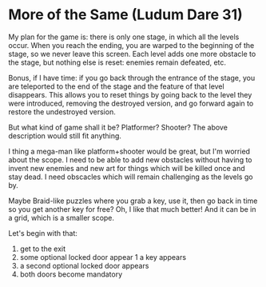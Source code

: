 More of the Same (Ludum Dare 31)
===

My plan for the game is: there is only one stage, in which all the levels occur. When you reach the ending, you are warped to the beginning of the stage, so we never leave this screen. Each level adds one more obstacle to the stage, but nothing else is reset: enemies remain defeated, etc.

Bonus, if I have time: if you go back through the entrance of the stage, you are teleported to the end of the stage and the feature of that level disappears. This allows you to reset things by going back to the level they were introduced, removing the destroyed version, and go forward again to restore the undestroyed version.

But what kind of game shall it be? Platformer? Shooter? The above description would still fit anything.

I thing a mega-man like platform+shooter would be great, but I'm worried about the scope. I need to be able to add new obstacles without having to invent new enemies and new art for things which will be killed once and stay dead. I need obscacles which will remain challenging as the levels go by.

Maybe Braid-like puzzles where you grab a key, use it, then go back in time so you get another key for free? Oh, I like that much better! And it can be in a grid, which is a smaller scope.

Let's begin with that:

1. get to the exit
1. some optional locked door appear
1  a key appears
1. a second optional locked door appears
1. both doors become mandatory
